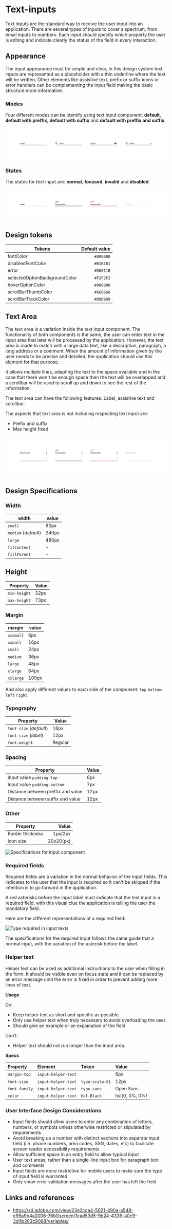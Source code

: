 # Text-inputs

Text inputs are the standard way to receive the user input into an application. There are several types of inputs to cover a spectrum, from email inputs to numbers.
Each input should specify which property the user is editing and indicate clearly the status of the field in every interaction.

## Appearance

The input appearance must be simple and clear, in this design system text inputs are represented as a placeholder with a thin underline where the text will be written.
Other elements like assistive text, prefix or suffix icons or error handlers can be complementing the input field making the basic structure more informative.

### Modes

Four different modes can be identify using text input component: **default**, **default with preffix**, **default with suffix** and **default with preffix and suffix**.

![Input modes example](images/input_modes.png)

### States

The states for text input are: **normal**, **focused**, **invalid** and **disabled**.

![Input states example](images/input_states.png)

## Design tokens

| Tokens                        | Default value |
| ----------------------------- | ------------: |
| fontColor                     |     `#000000` |
| disabledFontColor             |     `#B1B1B1` |
| error                         |     `#D0011B` |
| selectedOptionBackgroundColor |     `#F2F2F2` |
| hoverOptionColor              |     `#000000` |
| scrollBarThumbColor           |     `#666666` |
| scrollBarTrackColor           |     `#D9D9D9` |

## Text Area

The text area is a variation inside the text input component. The functionality of both components is the same, the user can enter text in the input area that later will be processed by the application. However, the text area is made to match with a large data text, like a description, paragraph, a long address or a comment.
When the amount of information given by the user needs to be precise and detailed, the application should use this element for that purpose.

It allows multiple lines, adapting the text to the space available and in the case that there won't be enough space then the text will be overlapped and a scrollbar will be used to scroll up and down to see the rest of the information. 

The text area can have the following features: Label, assistive text and scrollbar.

The aspects that text area is not including respecting text input are:

- Prefix and suffix
- Max height fixed

![Textarea example](images/input_textarea.png)

## Design Specifications

### Width

width | value
-- | --
```small``` | 60px
```medium``` (_default_) | 240px
```large``` | 480px
```fitContent``` | -
```fillParent``` | -

## Height

| Property                                       |       Value |
| ---------------------------------------------- | ---------- |
| `min-height`                                   |      32px |
| `max-height`                                   |      73px |

### Margin

margin | value
-- | --
```xxsmall``` | 6px
```xsmall``` | 16px
```small``` | 24px
```medium``` | 36px
```large``` | 48px
```xlarge``` | 64px
```xxlarge``` | 100px

And also apply different values to each side of the component:
```top``` ```bottom``` ```left``` ```right```

### Typography

| Property                                       |     Value |
| ---------------------------------------------- | --------- |
| `font-size` (_default_)                        |      16px |
| `font-size` (_label_)                          |      12px |
| `font-weight`                                  |   Regular |

### Spacing

| Property                                       |     Value |
| ---------------------------------------------- | --------- |
| Input value `padding-top`                      |      6px |
| Input value `padding-bottom`                   |      7px |
| Distance between preffix and value             |     12px |
| Distance between suffix and value              |     12px |

### Other

| Property                                       |       Value |
| ---------------------------------------------- | ----------: |
| Border thickness                               |     1px/2px |
| Icon size                                      |   20x20(px) |


![Specifications for input component](images/input_specs.png)

### Required fields

Required fields are a variation in the normal behavior of the input fields. This indicates to the user that the input is required so it can't be skipped if the intention is to go forward in the application.

A red asterisks before the input label must indicate that the text input is a required field, with this visual clue the application is telling the user the mandatory field.

Here are the different representations of a required field:

![Type required in input texts](images/input_required.png)

The specifications for the required input follows the same guide that a normal input, with the variation of the asterisk before the label.

### Helper text

Helper text can be used as additional instructions to the user when filling in the form. It should be visible even on focus state and it can be replaced by an error message until the error is fixed in order to prevent adding more lines of text.

**Usage**

Do:

* Keep helper text as short and specific as possible.
* Only use helper text when truly necessary to avoid overloading the user.
* Should give an example or an explanation of the field

Don’t:

* Helper text should not run longer than the input area.

**Specs**

| Property | Element | Token | Value |
| :---         |     :---     |          :--- |         :--- |
| `margin-top`  | `input-helper-text`    |     | 6px 
| `font-size`  | `input-helper-text`    |  `type-scale-01`   | 12px 
| `font-family`  | `input-helper-text`    |  `type-sans`   | Open Sans 
| `color` | `input-helper-text`      |  `Hal-Black`   |  hsl(0, 0%, 0%) |

### User Interface Design Considerations

- Input fields should allow users to enter any combination of letters, numbers, or symbols unless otherwise restricted or stipulated by requirements
- Avoid breaking up a number with distinct sections into separate input field (i.e. phone numbers, area codes, SSN, dates, etc) to facilitate screen reader accessibility requirements
- Allow sufficient space in an entry field to allow typical input
- User text areas, rather than a single-line input box for paragraph text and comments
- Input fields are more restrictive for mobile users to make sure the type of input field is warranted
- Only show error validation messages after the user has left the field

## Links and references

- https://xd.adobe.com/view/23e2cca4-5021-490a-a548-e99a9b4a2006-76b1/screen/1cad53d5-9b24-4336-a0c9-3d4b283c9088/variables/

